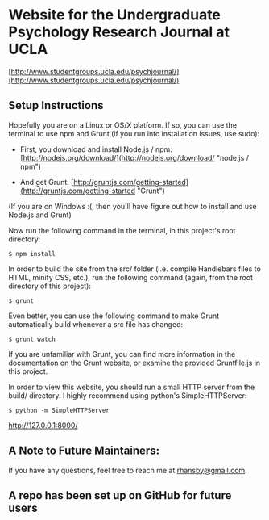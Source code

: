 # Website for the Undergraduate Psychology Research Journal at UCLA

[http://www.studentgroups.ucla.edu/psychjournal/](http://www.studentgroups.ucla.edu/psychjournal/)

## Setup Instructions

Hopefully you are on a Linux or OS/X platform. If so, you can use the terminal to use npm and Grunt (if you run into installation issues, use sudo):

* First, you download and install  Node.js / npm: [http://nodejs.org/download/](http://nodejs.org/download/ "node.js / npm")

* And get Grunt: [http://gruntjs.com/getting-started](http://gruntjs.com/getting-started "Grunt")

(If you are on Windows :(, then you'll have figure out how to install and use Node.js and Grunt)

Now run the following command in the terminal, in this project's root directory:

    $ npm install

In order to build the site from the src/ folder (i.e. compile Handlebars files to HTML, minify CSS, etc.), run the following command (again, from the root directory of this project):

    $ grunt

Even better, you can use the following command to make Grunt automatically build whenever a src file has changed:

    $ grunt watch

If you are unfamiliar with Grunt, you can find more information in the documentation on the Grunt website, or examine the provided Gruntfile.js in this project.

In order to view this website, you should run a small HTTP server from the build/ directory. I highly recommend using python's SimpleHTTPServer:

    $ python -m SimpleHTTPServer

http://127.0.0.1:8000/

## A Note to Future Maintainers:

If you have any questions, feel free to reach me at [rhansby@gmail.com](rhansby@gmail.com).

## A repo has been set up on GitHub for future users


